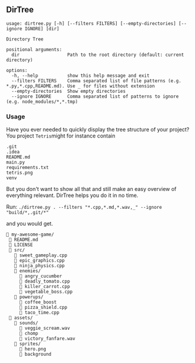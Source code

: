 ## DirTree

```
usage: dirtree.py [-h] [--filters FILTERS] [--empty-directories] [--ignore IGNORE] [dir]

Directory Tree

positional arguments:
  dir                  Path to the root directory (default: current directory)

options:
  -h, --help           show this help message and exit
  --filters FILTERS    Comma separated list of file patterns (e.g. *.py,*.cpp,README.md). Use _ for files without extension
  --empty-directories  Show empty directories
  --ignore IGNORE      Comma separated list of patterns to ignore (e.g. node_modules/*,*.tmp)
 ```

### Usage

Have you ever needed to quickly display the tree structure of your project?
You project `Tetris`might for instance contain 

```
.git
.idea
README.md
main.py
requirements.txt
tetris.png
venv
```

But you don't want to show all that and still make an easy overview of everything relevant. DirTree helps you do it in no time.

Run: `./dirtree.py . --filters "*.cpp,*.md,*.wav,_" --ignore "build/*,.git/*"`

and you would get.

```
📁 my-awesome-game/
 📄 README.md
 📄 LICENSE
 📁 src/
   📄 sweet_gameplay.cpp
   📄 epic_graphics.cpp
   📄 ninja_physics.cpp
   📁 enemies/
     📄 angry_cucumber
     📄 deadly_tomato.cpp
     📄 killer_carrot.cpp
     📄 vegetable_boss.cpp
   📁 powerups/
     📄 coffee_boost
     📄 pizza_shield.cpp
     📄 taco_time.cpp
 📁 assets/
   📁 sounds/
     📄 veggie_scream.wav
     📄 chomp
     📄 victory_fanfare.wav
   📁 sprites/
     📄 hero.png
     📄 background
```
